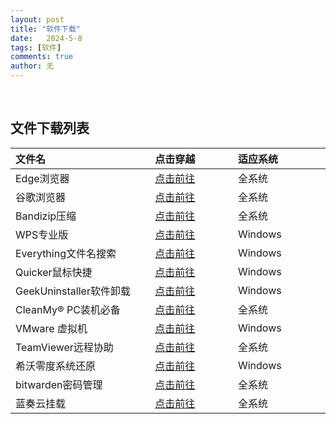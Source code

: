```yaml
---
layout: post
title: "软件下载"
date:   2024-5-8
tags: [软件]
comments: true
author: 无
---
```


<!-- more -->
<br>

## 文件下载列表

| 文件名 <img width=200/>| 点击穿越 <img width=100/>| 适应系统<img width=100/> |
| :-----| :---- | :---- |
| Edge浏览器 |  <a href="https://www.microsoft.com/zh-cn/edge/download?form=EDGEAB">点击前往</a>  | 全系统 |
| 谷歌浏览器 |  <a href="https://www.google.com/chrome">点击前往</a>  | 全系统 |
| Bandizip压缩 |  <a href="https://www.bandisoft.com">点击前往</a>  | 全系统 |
| WPS专业版 |  <a href="https://www.ilanzou.com/s/rqCZZKDN">点击前往</a>  | Windows |
| Everything文件名搜索 |  <a href="https://www.voidtools.com">点击前往</a>  | Windows |
| Quicker鼠标快捷 |  <a href="https://getquicker.net">点击前往</a>  | Windows |
| GeekUninstaller软件卸载 |  <a href="https://geekuninstaller.com">点击前往</a>  | Windows |
| CleanMy® PC装机必备 |  <a href="https://macpaw.com/cleanmypc">点击前往</a>  | 全系统 |
| VMware 虚拟机 | <a href="https://www.vmware.com/products/desktop-hypervisor/workstation-and-fusion">点击前往</a> | Windows |
| TeamViewer远程协助 | <a href="https://www.teamviewer.cn/cn/download">点击前往</a> | 全系统 |
| 希沃零度系统还原 | <a href="https://www.ilanzou.com/s/na1Z0iPl">点击前往</a> | Windows |
| bitwarden密码管理 | <a href="https://bitwarden.com/products/personal/">点击前往</a> | 全系统 |
| 蓝奏云挂载 | <a href="https://github.com/chenhb23/lanzouyun-disk">点击前往</a> | 全系统 |
